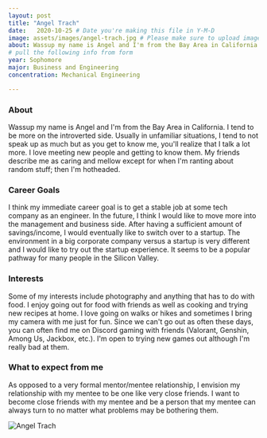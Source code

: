 ```yaml
---
layout: post
title: "Angel Trach"
date:   2020-10-25 # Date you're making this file in Y-M-D
image: assets/images/angel-trach.jpg # Please make sure to upload image in /assets/images/fname-lastname.ext format 
about: Wassup my name is Angel and I'm from the Bay Area in California. I tend to be more on the introverted side. Usually in unfamiliar situations, I tend to not speak up as much but as you get to know me, you'll realize that I talk a lot more. I love meeting new people and getting to know them. My friends describe me as caring and mellow except for when I'm ranting about random stuff; then I'm hotheaded.  # "Briefly describe yourself"
# pull the following info from form
year: Sophomore
major: Business and Engineering 
concentration: Mechanical Engineering 

---
```


### About

Wassup my name is Angel and I'm from the Bay Area in California. I tend to be more on the introverted side. Usually in unfamiliar situations, I tend to not speak up as much but as you get to know me, you'll realize that I talk a lot more. I love meeting new people and getting to know them. My friends describe me as caring and mellow except for when I'm ranting about random stuff; then I'm hotheaded. 

### Career Goals

I think my immediate career goal is to get a stable job at some tech company as an engineer. In the future, I think I would like to move more into the management and business side. After having a sufficient amount of savings/income, I would eventually like to switch over to a startup. The environment in a big corporate company versus a startup is very different and I would like to try out the startup experience. It seems to be a popular pathway for many people in the Silicon Valley. 

### Interests

Some of my interests include photography and anything that has to do with food. I enjoy going out for food with friends as well as cooking and trying new recipes at home. I love going on walks or hikes and sometimes I bring my camera with me just for fun. Since we can't go out as often these days, you can often find me on Discord gaming with friends (Valorant, Genshin, Among Us, Jackbox, etc.). I'm open to trying new games out although I'm really bad at them. 

### What to expect from me

As opposed to a very formal mentor/mentee relationship, I envision my relationship with my mentee to be one like very close friends. I want to become close friends with my mentee and be a person that my mentee can always turn to no matter what problems may be bothering them. 

<div class="text-center my-5">
    <img src="{{ "assets/images/angel-trach.jpg" | absolute_url }}" alt="Angel Trach" class="rounded post-img" />
</div>
